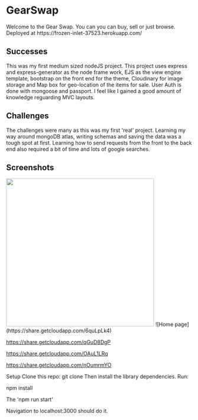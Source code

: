 <h1>GearSwap</h1>
<p>Welcome to the Gear Swap. You can you can buy, sell or just browse. Deployed at https://frozen-inlet-37523.herokuapp.com/ </p>

<h2>Successes</h2>
This was my first medium sized nodeJS project. This project uses express and express-generator as the node frame work, EJS as the view engine template, bootstrap on the front end for the theme, Cloudinary for image storage and Map box for geo-location of the items for sale. User Auth is done with mongoose and passport. I feel like I gained a good amount of knowledge reguarding MVC layouts.

<h2>Challenges</h2>
The challenges were many as this was my first 'real' project. Learning my way around mongoDB atlas, writing schemas and saving the data was a tough spot at first. Learning how to send requests from the front to the back end also required a bit of time and lots of google searches.

<h2>Screenshots</h2>
<img src="https://share.getcloudapp.com/6quLpLk4" style="width: 400px">
![Home page](https://share.getcloudapp.com/6quLpLk4)

https://share.getcloudapp.com/qGuD8DgP

https://share.getcloudapp.com/OAuL1LRq

https://share.getcloudapp.com/nOumrmYO

Setup
Clone this repo: git clone
Then install the library dependencies. Run:

npm install

The 'npm run start'

Navigation to localhost:3000 should do it.

